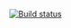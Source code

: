 [![Build status](https://ci.appveyor.com/api/projects/status/78e0scgia9kjp1f1/branch/main?svg=true)](https://ci.appveyor.com/project/Eslinda/aqa-6-1-pageobject-s/branch/main)